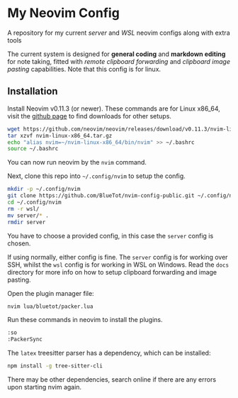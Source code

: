 # My Neovim Config

A repository for my current *server* and *WSL* neovim configs along with extra tools

The current system is designed for **general coding** and **markdown editing** for note taking, fitted with *remote clipboard forwarding* and *clipboard image pasting* capabilities. Note that this config is for linux.

## Installation

Install Neovim v0.11.3 (or newer). These commands are for Linux x86_64, visit the [github page](https://github.com/neovim/neovim/releases) to find downloads for other setups.

```bash
wget https://github.com/neovim/neovim/releases/download/v0.11.3/nvim-linux-x86_64.tar.gz
tar xzvf nvim-linux-x86_64.tar.gz
echo "alias nvim=~/nvim-linux-x86_64/bin/nvim" >> ~/.bashrc
source ~/.bashrc
```

You can now run neovim by the `nvim` command.

Next, clone this repo into `~/.config/nvim` to setup the config.

```bash
mkdir -p ~/.config/nvim
git clone https://github.com/BlueTot/nvim-config-public.git ~/.config/nvim
cd ~/.config/nvim
rm -r wsl/
mv server/* .
rmdir server
```

You have to choose a provided config, in this case the `server` config is chosen. 

If using normally, either config is fine. The `server` config is for working over SSH, whilst the `wsl` config is for working in WSL on Windows. Read the `docs` directory for more info on how to setup clipboard forwarding and image pasting.

Open the plugin manager file:

```bash
nvim lua/bluetot/packer.lua
```

Run these commands in neovim to install the plugins.

```bash
:so
:PackerSync
```

The `latex` treesitter parser has a dependency, which can be installed:

```bash
npm install -g tree-sitter-cli
```

There may be other dependencies, search online if there are any errors upon starting nvim again.

